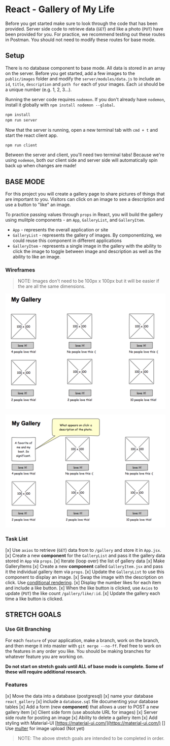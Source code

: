 # React - Gallery of My Life

Before you get started make sure to look through the code that has been provided. Server side code to retrieve data (`GET`) and like a photo (`PUT`) have been provided for you. For practice, we recommend testing out these routes in Postman. You should not need to modify these routes for base mode.

## Setup

There is no database component to base mode. All data is stored in an array on the server. Before you get started, add a few images to the `public/images` folder and modify the `server/modules/data.js` to include an `id`, `title`, `description` and `path for` each of your images. Each `id` should be a unique number (e.g. 1, 2, 3...).

Running the server code requires `nodemon`. If you don't already have `nodemon`, install it globally with `npm install nodemon --global`.

```javascript
npm install
npm run server
```

Now that the server is running, open a new terminal tab with `cmd + t` and start the react client app.

```javascript
npm run client
```

Between the server and client, you'll need two terminal tabs! Because we're using `nodemon`, both our client side and server side will automatically spin back up when changes are made!

## BASE MODE

For this project you will create a gallery page to share pictures of things that are important to you. Visitors can click on an image to see a description and use a button to "like" an image.

To practice passing values through `props` in React, you will build the gallery using mulitple components - an `App`, `GalleryList`, and `GalleryItem`.

- `App` - represents the overall application or site
- `GalleryList` - represents the gallery of images. By componentizing, we could reuse this component in different applications
- `GalleryItem` - represents a single image in the gallery with the ability to click the image to toggle between image and description as well as the ability to like an image.

### Wireframes

> NOTE: Images don't need to be 100px x 100px but it will be easier if the are all the same dimensions.

![mockup one](wireframes/first-mockup.png)

![mockup two](wireframes/second-mockup.png)

### Task List

[x] Use `axios` to retrieve (`GET`) data from to `/gallery` and store it in `App.jsx`.
[x] Create a new **component** for the `GalleryList` and pass it the gallery data stored in `App` via `props`.
[x] Iterate (loop over) the list of gallery data
[x] Make GalleryItems
[x] Create a new **component** called `GalleryItem.jsx` and pass it the individual gallery item via `props`.
[x] Update the `GalleryList` to use this component to display an image.
[x] Swap the image with the description on click. Use [conditional rendering](https://reactjs.org/docs/conditional-rendering.html).
[x] Display the number likes for each item and include a like button.
[x] When the like button is clicked, use `Axios` to update (`PUT`) the like count `/gallery/like/:id`.
[x] Update the gallery each time a like button is clicked.

## STRETCH GOALS

### Use Git Branching

For each `feature` of your application, make a branch, work on the branch, and then merge it into master with `git merge --no-ff`. Feel free to work on the features in any order you like. You should be making branches for whatever feature you are working on.

**Do not start on stretch goals until ALL of base mode is complete. Some of these will require additional research.**

### Features

[x] Move the data into a database (postgresql)
[x] name your database `react_gallery`
[x] include a `database.sql` file documenting your database tables
[x] Add a form (new **component**) that allows a user to POST a new gallery item
[x] Client side form (use absolute URL for images)
[x] Server side route for posting an image
[x] Ability to delete a gallery item
[x] Add styling with Material-UI [https://material-ui.com/](https://material-ui.com/)
[] Use [multer](https://github.com/expressjs/multer) for image upload (Not yet)

> NOTE: The above stretch goals are intended to be completed in order.
